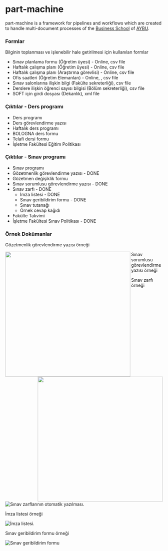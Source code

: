 # part-machine

part-machine is a framework for pipelines and workflows which are created to handle multi-document processes of the [Business School](http://isletme.ybu.edu.tr) of [AYBU](http://ybu.edu.tr).

### Formlar

Bilginin toplanması ve işlenebilir hale getirilmesi için kullanılan formlar
* Sınav planlama formu (Öğretim üyesi) - Online, csv file
* Haftalık çalışma planı (Öğretim üyesi) - Online, csv file
* Haftalık çalışma planı (Araştırma görevlisi) - Online, csv file
* Ofis saatleri (Öğretim Elemanları) - Online, , csv file
* Sınav salonlarına ilişkin bilgi (Fakülte sekreterliği), csv file
* Derslere ilişkin öğrenci sayısı bilgisi (Bölüm sekreterliği), csv file
* SOFT için girdi dosyası (Dekanlık), xml file

### Çıktılar - Ders programı
* Ders programı
* Ders görevlendirme yazısı
* Haftalık ders programı
* BOLOGNA ders formu
* Telafi dersi formu
* İşletme Fakültesi Eğitim Politikası

### Çıktılar - Sınav programı
* Sınav programı
* Gözetmenlik görevlendirme yazısı - DONE
* Gözetmen değişiklik formu
* Sınav sorumlusu görevlendirme yazısı - DONE
* Sınav zarfı - DONE
  * İmza listesi - DONE
  * Sınav geribildirim formu - DONE
  * Sınav tutanağı
  * Örnek cevap kağıdı
* Fakülte Takvimi
* İşletme Fakültesi Sınav Politikası - DONE

### Örnek Dokümanlar

Gözetmenlik görevlendirme yazısı örneği

<a href="https://github.com/hkilter/part-machine/blob/master/img/Screen_Shot_2017-11-19_at_11_46_43s.png?raw=true"><img src="https://github.com/hkilter/part-machine/blob/master/img/Screen_Shot_2017-11-19_at_11_46_43s.png" align="left" width="400" ></a>

Sınav sorumlusu görevlendirme yazısı örneği

<a href="https://github.com/hkilter/part-machine/blob/master/img/Screen_Shot_2017-11-19_at_23_25_07s.png?raw=true"><img src="https://github.com/hkilter/part-machine/blob/master/img/Screen_Shot_2017-11-19_at_23_25_07s.png" align="right" width="400" ></a>

Sınav zarfı örneği

![Sınav zarflarının otomatik yazılması.](https://github.com/hkilter/part-machine/blob/master/img/Screen_Shot_2017-11-19_at_11_49_31s.png?raw=true)

İmza listesi örneği

![İmza listesi.](https://github.com/hkilter/part-machine/blob/master/img/Screen%20Shot%202017-11-19%20at%2021.43.39.png?raw=true)

Sınav geribildirim formu örneği

![Sınav geribildirim formu](https://github.com/hkilter/part-machine/blob/master/img/Screen_Shot_2017-11-19_at_22_12_00s.png?raw=true)